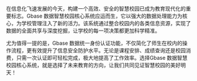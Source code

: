 在信息化飞速发展的今天，构建一个高效、安全的智慧校园已成为教育现代化的重要标志。Gbase 数据智慧校园核心系统应运而生，它以强大的数据处理能力为核心，为学校管理注入了新的活力。该系统通过整合校园内的各类信息资源，实现了数据的全面共享与深度挖掘，让学校的每一项决策都更加科学精准。

尤为值得一提的是，Gbase 数据统一身份认证功能，不仅简化了师生在校内的操作流程，更有效提升了信息安全防护水平。无论是课程安排、成绩查询还是校园消费，只需一次认证即可轻松完成，极大地提高了工作效率。选择Gbase 数据智慧校园核心系统，就是选择了未来教育的方向，让我们共同见证智慧校园的美好明天！